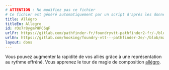 ```yaml
---
# ATTENTION : Ne modifiez pas ce fichier
# Ce fichier est généré automatiquement par un script d'après les données du module Foundry VTT officiel et de sa traduction
title: Allégro
titleEn: Allegro
id: rOx7r8ygmPHPC6qF
urlFr: https://gitlab.com/pathfinder-fr/foundryvtt-pathfinder2-fr/-/blob/master/data/feats/rOx7r8ygmPHPC6qF.htm
urlEn: https://gitlab.com/hooking/foundry-vtt---pathfinder-2e/-/blob/master/packs/data/feats.db/allegro.json
layout: dons
---
```

Vous pouvez augmenter la rapidité de vos alliés grâce à une représentation au rythme effréné. Vous apprenez le tour de magie de composition [allégro](../sorts/allégro.md).
